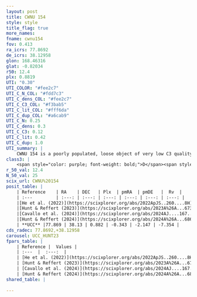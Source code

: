 ```yaml
---
layout: post
title: CWNU 154
style: style
title_flag: true
more_names: 
fname: cwnu154
fov: 0.413
ra_icrs: 77.8692
de_icrs: 38.12958
glon: 168.46316
glat: -0.82034
r50: 12.4
plx: 0.8819
UTI: "0.30"
UTI_COLOR: "#fee2c7"
UTI_C_N_COL: "#fdd7c3"
UTI_C_dens_COL: "#fee2c7"
UTI_C_C3_COL: "#f3bab5"
UTI_C_lit_COL: "#fff6da"
UTI_C_dup_COL: "#a6cab9"
UTI_C_N: 0.25
UTI_C_dens: 0.3
UTI_C_C3: 0.12
UTI_C_lit: 0.42
UTI_C_dup: 1.0
UTI_summary: |
    CWNU 154 is a poorly populated, loose object of very low C3 quality. It was recently reported in the literature.
class3: |
    <span style="color: purple; font-weight: bold;">D</span><span style="color: red; font-weight: bold;">C</span>
r_50_val: 12.4
N_50_val: 25
scix_url: CWNU%20154
posit_table: |
    | Reference    | RA    | DEC   | Plx  | pmRA  | pmDE   |  Rv  |
    | :---         | :---: | :---: | :---: | :---: | :---: | :---: |
    |[He et al. (2022)](https://scixplorer.org/abs/2022ApJS..260....8H) | 77.952 | 38.107 | 0.87 | -0.34 | -2.27 | -- |
    |[Hunt & Reffert (2023)](https://scixplorer.org/abs/2023A%26A...673A.114H) | 77.942 | 38.105 | 0.892 | -0.321 | -2.179 | -10.775 |
    |[Cavallo et al. (2024)](https://scixplorer.org/abs/2024AJ....167...12C) | 77.848 | 38.156 | 0.892 | -- | -- | -- |
    |[Hunt & Reffert (2024)](https://scixplorer.org/abs/2024A%26A...686A..42H) | 77.942 | 38.105 | 0.892 | -0.321 | -2.179 | -10.775 |
    | **UCC** |77.869 | 38.13 | 0.882 | -0.343 | -2.147 | -7.354 | 
cds_radec: 77.8692,+38.12958
carousel: UCC_HUNT23
fpars_table: |
    | Reference |  Values |
    | :---  |  :---:  |
    | [He et al. (2022)](https://scixplorer.org/abs/2022ApJS..260....8H) | `AG=1.05, m-M=10.55, logAge=7.6, Z=0.016` |
    | [Hunt & Reffert (2023)](https://scixplorer.org/abs/2023A%26A...673A.114H) | `AV50=0.75, diffAV50=0.673, MOD50=10.074, logAge50=8.047` |
    | [Cavallo et al. (2024)](https://scixplorer.org/abs/2024AJ....167...12C) | `AV50=0.93, dMod50=10.31, logAge50=7.75, [Fe/H]50=0.13` |
    | [Hunt & Reffert (2024)](https://scixplorer.org/abs/2024A%26A...686A..42H) | `MassJ=112.428` |
shared_table: |
    
---
```

